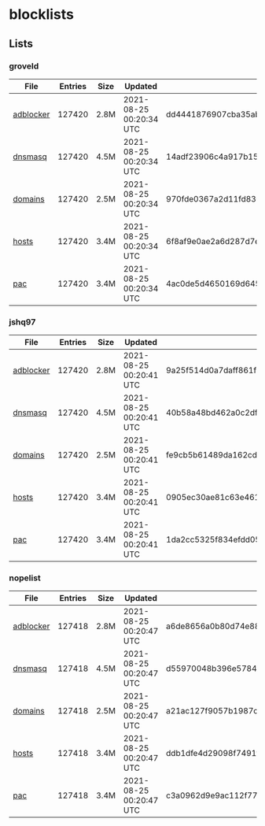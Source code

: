 # blocklists

## Lists

### groveld

|File|Entries|Size|Updated|Hash|
|-|-|-|-|-|
|[adblocker](https://raw.githubusercontent.com/groveld/blocklists/lists/groveld/adblocker.txt)|127420|2.8M|2021-08-25 00:20:34 UTC|dd4441876907cba35ab2126fd8bd81f40b90d1bb0577f4bcfca260f522999be7|
|[dnsmasq](https://raw.githubusercontent.com/groveld/blocklists/lists/groveld/dnsmasq.txt)|127420|4.5M|2021-08-25 00:20:34 UTC|14adf23906c4a917b15d3c1997f8d04beb39feaad6ab66c73388d068156b9656|
|[domains](https://raw.githubusercontent.com/groveld/blocklists/lists/groveld/domains.txt)|127420|2.5M|2021-08-25 00:20:34 UTC|970fde0367a2d11fd8308b6ea427b9ed7dbec4190da423590dbe47051514a18d|
|[hosts](https://raw.githubusercontent.com/groveld/blocklists/lists/groveld/hosts.txt)|127420|3.4M|2021-08-25 00:20:34 UTC|6f8af9e0ae2a6d287d7e83ca3fe5ed8039fe2c254d0ef660882746c2b6d07773|
|[pac](https://raw.githubusercontent.com/groveld/blocklists/lists/groveld/pac.txt)|127420|3.4M|2021-08-25 00:20:34 UTC|4ac0de5d4650169d645b3de875bd29c580ab5956c4f60a764acf3c4a6c43e132|

### jshq97

|File|Entries|Size|Updated|Hash|
|-|-|-|-|-|
|[adblocker](https://raw.githubusercontent.com/groveld/blocklists/lists/jshq97/adblocker.txt)|127420|2.8M|2021-08-25 00:20:41 UTC|9a25f514d0a7daff861f2161106bbe2f2d2a96e0698fde2109fadbe16988688a|
|[dnsmasq](https://raw.githubusercontent.com/groveld/blocklists/lists/jshq97/dnsmasq.txt)|127420|4.5M|2021-08-25 00:20:41 UTC|40b58a48bd462a0c2df53b4a857702d87034279c4a6b15a9f09c8a3fd83921d5|
|[domains](https://raw.githubusercontent.com/groveld/blocklists/lists/jshq97/domains.txt)|127420|2.5M|2021-08-25 00:20:41 UTC|fe9cb5b61489da162cde419d3fb538a584dc8acacf9ccd0c4705aafe725cb2a4|
|[hosts](https://raw.githubusercontent.com/groveld/blocklists/lists/jshq97/hosts.txt)|127420|3.4M|2021-08-25 00:20:41 UTC|0905ec30ae81c63e461e7458eaca8136fd3987066f9040649ae15b4c5d343079|
|[pac](https://raw.githubusercontent.com/groveld/blocklists/lists/jshq97/pac.txt)|127420|3.4M|2021-08-25 00:20:41 UTC|1da2cc5325f834efdd055e58e3d4b8204e62d4cc176b84fd5272239cc6212a77|

### nopelist

|File|Entries|Size|Updated|Hash|
|-|-|-|-|-|
|[adblocker](https://raw.githubusercontent.com/groveld/blocklists/lists/nopelist/adblocker.txt)|127418|2.8M|2021-08-25 00:20:47 UTC|a6de8656a0b80d74e887d3c07131310116081feac26196c7d8f81276e82164e8|
|[dnsmasq](https://raw.githubusercontent.com/groveld/blocklists/lists/nopelist/dnsmasq.txt)|127418|4.5M|2021-08-25 00:20:47 UTC|d55970048b396e5784b286a50d283ea4afa6c6f46422a6c73fb448606eb6d231|
|[domains](https://raw.githubusercontent.com/groveld/blocklists/lists/nopelist/domains.txt)|127418|2.5M|2021-08-25 00:20:47 UTC|a21ac127f9057b1987c105220156184a34dd5219bd734ddcb69490f3c36579d1|
|[hosts](https://raw.githubusercontent.com/groveld/blocklists/lists/nopelist/hosts.txt)|127418|3.4M|2021-08-25 00:20:47 UTC|ddb1dfe4d29098f7491f53fad07281b0ec021220c5542516a6f3933411f6216a|
|[pac](https://raw.githubusercontent.com/groveld/blocklists/lists/nopelist/pac.txt)|127418|3.4M|2021-08-25 00:20:47 UTC|c3a0962d9e9ac112f77704a258fb1660be2305cc0d75a81960ca052ec2df0aeb|
